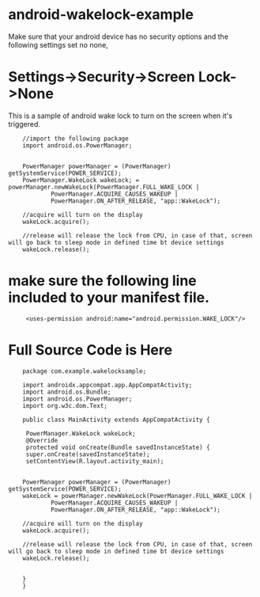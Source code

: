 # android-wakelock-example

Make sure that your android device has no security options and the following settings set no none,

# Settings->Security->Screen Lock->None

This is a sample of android wake lock to turn on the screen when it's triggered. 
        
        //import the following package
        import android.os.PowerManager;
        
        
        PowerManager powerManager = (PowerManager) getSystemService(POWER_SERVICE);
        PowerManager.WakeLock wakeLock; = powerManager.newWakeLock(PowerManager.FULL_WAKE_LOCK |
                PowerManager.ACQUIRE_CAUSES_WAKEUP |
                PowerManager.ON_AFTER_RELEASE, "app::WakeLock");

        //acquire will turn on the display
        wakeLock.acquire();

        //release will release the lock from CPU, in case of that, screen will go back to sleep mode in defined time bt device settings
        wakeLock.release();
        
        
# make sure the following line included to your manifest file.
        
         <uses-permission android:name="android.permission.WAKE_LOCK"/>
         
# Full Source Code is Here

        package com.example.wakelocksample;

        import androidx.appcompat.app.AppCompatActivity;
        import android.os.Bundle;
        import android.os.PowerManager;
        import org.w3c.dom.Text;

        public class MainActivity extends AppCompatActivity {

         PowerManager.WakeLock wakeLock;
         @Override
         protected void onCreate(Bundle savedInstanceState) {
         super.onCreate(savedInstanceState);
         setContentView(R.layout.activity_main);


        PowerManager powerManager = (PowerManager) getSystemService(POWER_SERVICE);
        wakeLock = powerManager.newWakeLock(PowerManager.FULL_WAKE_LOCK |
                PowerManager.ACQUIRE_CAUSES_WAKEUP |
                PowerManager.ON_AFTER_RELEASE, "app::WakeLock");

        //acquire will turn on the display
        wakeLock.acquire();

        //release will release the lock from CPU, in case of that, screen will go back to sleep mode in defined time bt device settings
        wakeLock.release();


        }
        }
